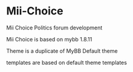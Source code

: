 
# Mii-Choice
Mii Choice Politics forum development 

Mii Choice is based on mybb 1.8.11

Theme is a duplicate of MyBB Default theme 

templates are based on default theme templates


